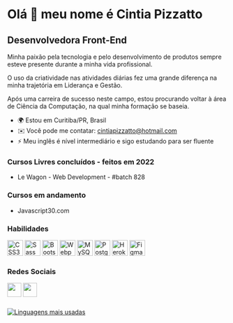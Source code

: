Olá 👋 meu nome é Cintia Pizzatto
=================================

Desenvolvedora Front-End 
------------------------

Minha paixão pela tecnologia e pelo desenvolvimento de produtos sempre esteve presente durante a minha vida profissional.

O uso da criatividade nas atividades diárias fez uma grande diferença na minha trajetória em Liderança e Gestão.

Após uma carreira de sucesso neste campo, estou procurando voltar à área de Ciência da Computação, na qual minha formação se baseia.

* 🌍  Estou em Curitiba/PR, Brasil
* ✉️  Você pode me contatar: [cintiapizzatto@hotmail.com](mailto:cintiapizzatto@hotmail.com) 
* ⚡  Meu inglês é nível intermediário e sigo estudando para ser fluente

### Cursos Livres concluídos - feitos em 2022
- Le Wagon - Web Development - #batch 828

### Cursos em andamento
- Javascript30.com

### Habilidades

<a href="https://www.w3.org/TR/CSS/#css" target="_blank" rel="noreferrer"><img src="https://raw.githubusercontent.com/danielcranney/readme-generator/main/public/icons/skills/css3-colored.svg" width="36" height="36" alt="CSS3" /></a>
<a href="https://sass-lang.com/" target="_blank" rel="noreferrer"><img src="https://raw.githubusercontent.com/danielcranney/readme-generator/main/public/icons/skills/sass-colored.svg" width="36" height="36" alt="Sass" /></a>
<a href="https://getbootstrap.com/" target="_blank" rel="noreferrer"><img src="https://raw.githubusercontent.com/danielcranney/readme-generator/main/public/icons/skills/bootstrap-colored.svg" width="36" height="36" alt="Bootstrap" /></a>
<a href="https://webpack.js.org/" target="_blank" rel="noreferrer"><img src="https://raw.githubusercontent.com/danielcranney/readme-generator/main/public/icons/skills/webpack-colored.svg" width="36" height="36" alt="Webpack" /></a>
<a href="https://www.mysql.com/" target="_blank" rel="noreferrer"><img src="https://raw.githubusercontent.com/danielcranney/readme-generator/main/public/icons/skills/mysql-colored.svg" width="36" height="36" alt="MySQL" /></a>
<a href="https://www.postgresql.org/" target="_blank" rel="noreferrer"><img src="https://raw.githubusercontent.com/danielcranney/readme-generator/main/public/icons/skills/postgresql-colored.svg" width="36" height="36" alt="PostgreSQL" /></a>
<a href="https://www.heroku.com/" target="_blank" rel="noreferrer"><img src="https://raw.githubusercontent.com/danielcranney/readme-generator/main/public/icons/skills/heroku-colored.svg" width="36" height="36" alt="Heroku" /></a>
<a href="https://www.figma.com/" target="_blank" rel="noreferrer"><img src="https://raw.githubusercontent.com/danielcranney/readme-generator/main/public/icons/skills/figma-colored.svg" width="36" height="36" alt="Figma" /></a>
</p>


### Redes Sociais

<p align="left"> 
<a href="https://www.github.com/CintiaPizzatto" target="_blank" rel="noreferrer"><img src="https://raw.githubusercontent.com/danielcranney/readme-generator/main/public/icons/socials/github-dark.svg" width="32" height="32" /></a> 
<a href="https://www.linkedin.com/in/cintia-pizzatto" target="_blank" rel="noreferrer"><img src="https://raw.githubusercontent.com/danielcranney/readme-generator/main/public/icons/socials/linkedin.svg" width="32" height="32" /></a></p>

###

<a href="https://github.com/CintiaPizzatto" align="left"><img src="https://github-readme-stats.vercel.app/api/top-langs/?username=CintiaPizzatto&langs_count=10&title_color=0891b2&text_color=ffffff&icon_color=0891b2&bg_color=1c1917&hide_border=true&locale=en&custom_title=Top%20%Languages" alt="Linguagens mais usadas" /></a>
